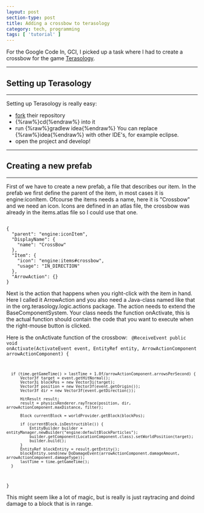 ```yaml
---
layout: post
section-type: post
title: Adding a crossbow to terasology
category: tech, programming
tags: [ 'tutorial' ]
---
```


For the Google Code In, GCI, I picked up a task where I had to create a crossbow for the game [Terasology](https://github.com/MovingBlocks/Terasology).

---
## Setting up Terasology
---
Setting up Terasology is really easy:
- [fork](https://github.com/MovingBlocks/Terasology/fork) their repository
- {%raw%}cd{%endraw%}  into it
- run {%raw%}gradlew idea{%endraw%} You can replace {%raw%}idea{%endraw%} with other IDE's, for example eclipse.
- open the project and develop!

---
## Creating a new prefab
---
First of we have to create a new prefab, a file that describes our item.
In the prefab we first define the parent of the item, in most cases it is engine:iconItem.
Ofcourse the items needs a name, here it is "Crossbow" and we need an icon. Icons are defined in an atlas file, the crossbow was already in the items.atlas file so I could use that one.

<code>
{
  "parent": "engine:iconItem",
  "DisplayName": {
    "name": "CrossBow"
  },
  "Item": {
    "icon": "engine:items#crossbow",
    "usage": "IN_DIRECTION"
  },
  "ArrowAction": {}
}
</code>

Next is the action that happens when you right-click with the item in hand. Here I called it ArrowAction and you also need a Java-class named like that in the org.terasology.logic.actions package.
The action needs to extend the BaseComponentSystem. Your class needs the function onActivate, this is the actual function should contain the code that you want to execute when the right-mouse button is clicked.

Here is the onActivate function of the crossbow:
<code data-trim class="java hljs">
	@ReceiveEvent
  public void onActivate(ActivateEvent event, EntityRef entity, ArrowActionComponent arrowActionComponent) {

      if (time.getGameTime() > lastTime + 1.0f/arrowActionComponent.arrowsPerSecond) {
          Vector3f target = event.getHitNormal();
          Vector3i blockPos = new Vector3i(target);
          Vector3f position = new Vector3f(event.getOrigin());
          Vector3f dir = new Vector3f(event.getDirection());

          HitResult result;
          result = physicsRenderer.rayTrace(position, dir, arrowActionComponent.maxDistance, filter);

          Block currentBlock = worldProvider.getBlock(blockPos);

          if (currentBlock.isDestructible()) {
              EntityBuilder builder = entityManager.newBuilder("engine:defaultBlockParticles");
              builder.getComponent(LocationComponent.class).setWorldPosition(target);
              builder.build();
          }
          EntityRef blockEntity = result.getEntity();
          blockEntity.send(new DoDamageEvent(arrowActionComponent.damageAmount, arrowActionComponent.damageType));
          lastTime = time.getGameTime();
      }
  }
</code>

This might seem like a lot of magic, but is really is just raytracing and doind damage to a block that is in range.